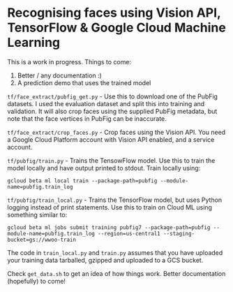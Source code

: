 # Recognising faces using Vision API, TensorFlow & Google Cloud Machine Learning

This is a work in progress.  Things to come:

1. Better / any documentation :)
2. A prediction demo that uses the trained model

`tf/face_extract/pubfig_get.py` - Use this to download one of the PubFig datasets.  I used the evaluation dataset and split this into training and validation.  It will also crop faces using the supplied PubFig metadata, but note that the face vertices in PubFig can be inaccurate.


`tf/face_extract/crop_faces.py` - Crop faces using the Vision API.  You need a Google Cloud Platform account with Vision API enabled, and a service account.

`tf/pubfig/train.py` - Trains the TensowFlow model.  Use this to train the model locally and have output printed to stdout.  Train locally using:

```
gcloud beta ml local train --package-path=pubfig --module-name=pubfig.train_log
```

`tf/pubfig/train_local.py` - Trains the TensorFlow model, but uses Python logging instead of print statements.  Use this to train on Cloud ML using something similar to:

```
gcloud beta ml jobs submit training pubfig7 --package-path=pubfig --module-name=pubfig.train_log --region=us-central1 --staging-bucket=gs://wwoo-train
```

The code in `train_local.py` and `train.py` assumes that you have uploaded your training data tarballed, gzipped and uploaded to a GCS bucket.

Check `get_data.sh` to get an idea of how things work.  Better documentation (hopefully) to come!
